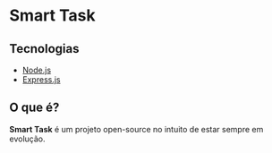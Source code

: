 
# Smart Task

## Tecnologias
- [Node.js](https://nodejs.org/en/)
- [Express.js](https://expressjs.com)


## O que é?
**Smart Task** é um projeto open-source no intuito de estar sempre em evolução.
